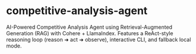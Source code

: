 # competitive-analysis-agent
AI-Powered Competitive Analysis Agent using Retrieval-Augmented Generation (RAG) with Cohere + LlamaIndex. Features a ReAct-style reasoning loop (reason ➜ act ➜ observe), interactive CLI, and fallback local mode.
